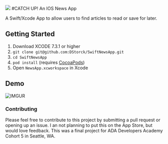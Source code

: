 
![](http://i.imgur.com/nhSl84N.png)
#CATCH UP! An IOS News App

A Swift/Xcode App to allow users to find articles to read or save for later.

## Getting Started

1. Download XCODE 7.3.1 or higher
1. `git clone git@github.com:DStorck/SwiftNewsApp.git`
2. `cd SwiftNewsApp`
3. `pod install` (requires [CocoaPods](https://cocoapods.org))
4. Open `NewsApp.xcworkspace` in Xcode

## Demo
![IMGUR](http://i.imgur.com/W2et2Ij.gifv)

### Contributing

Please feel free to contribute to this project by submitting a pull request or opening up an issue. I an not planning to put this on the App Store, but would love feedback. This was a final project for ADA Developers Academy Cohort 5 in Seattle, WA.

